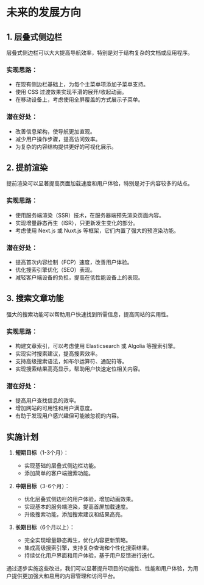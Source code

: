 # 未来的发展方向

## 1. 层叠式侧边栏

层叠式侧边栏可以大大提高导航效率，特别是对于结构复杂的文档或应用程序。

### 实现思路：

- 在现有侧边栏基础上，为每个主菜单项添加子菜单支持。
- 使用 CSS 过渡效果实现平滑的展开/收起动画。
- 在移动设备上，考虑使用全屏覆盖的方式展示子菜单。

### 潜在好处：

- 改善信息架构，使导航更加直观。
- 减少用户操作步骤，提高访问效率。
- 为复杂的内容结构提供更好的可视化展示。

## 2. 提前渲染

提前渲染可以显著提高页面加载速度和用户体验，特别是对于内容较多的站点。

### 实现思路：

- 使用服务端渲染（SSR）技术，在服务器端预先渲染页面内容。
- 实现增量静态再生（ISR），只更新发生变化的部分。
- 考虑使用 Next.js 或 Nuxt.js 等框架，它们内置了强大的预渲染功能。

### 潜在好处：

- 提高首次内容绘制（FCP）速度，改善用户体验。
- 优化搜索引擎优化（SEO）表现。
- 减轻客户端设备的负担，提高在低性能设备上的表现。

## 3. 搜索文章功能

强大的搜索功能可以帮助用户快速找到所需信息，提高网站的实用性。

### 实现思路：

- 构建文章索引，可以考虑使用 Elasticsearch 或 Algolia 等搜索引擎。
- 实现实时搜索建议，提高搜索效率。
- 支持高级搜索语法，如布尔运算符、通配符等。
- 实现搜索结果高亮显示，帮助用户快速定位相关内容。

### 潜在好处：

- 提高用户查找信息的效率。
- 增加网站的可用性和用户满意度。
- 有助于发现用户感兴趣但可能被忽视的内容。

## 实施计划

1. **短期目标**（1-3个月）：
   
   - 实现基础的层叠式侧边栏功能。
   - 添加简单的客户端搜索功能。
2. **中期目标**（3-6个月）：
   
   - 优化层叠式侧边栏的用户体验，增加动画效果。
   - 实现基本的服务端渲染，提高首屏加载速度。
   - 升级搜索功能，添加搜索建议和结果高亮。
3. **长期目标**（6个月以上）：
   
   - 完全实现增量静态再生，优化内容更新策略。
   - 集成高级搜索引擎，支持复杂查询和个性化搜索结果。
   - 持续优化用户界面和用户体验，基于用户反馈进行迭代。

通过逐步实施这些改进，我们可以显著提升项目的功能性、性能和用户体验，为用户提供更加强大和易用的内容管理和访问平台。
